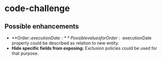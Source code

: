 # code-challenge

## Possible enhancements
* **Order::$executionDate:** 
Possible values for Order::$executionDate property could be described as relation to new entity.
* **Hide specific fields from exposing:** 
Exclusion policies could be used for that purpose.